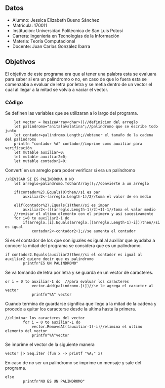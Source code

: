 ## Datos                                                                                                           
* Alumno: Jessica Elizabeth Bueno Sánchez
* Matricula: 170011
* Institución: Universidad Politécnica de San Luis Potosí
* Carrera: Ingeniería en Tecnologías de la Información
* Materia: Teoría Computacional
* Docente: Juan Carlos González Ibarra

## Objetivos
El objetivo de este programa era que al tener una palabra esta se evaluara para
saber si era un palíndromo o no, en caso de que lo fuera esta se comenzaba a evaluar 
de letra por letra y se metia dentro
de un vector el cual al llegar a la mitad se volvia a vaciar el vector.

### Código
Se definen las variables que se utilizaran a lo largo del programa.
```
    let vector = ResizeArray<char>()//definicion del arreglo
    let palindromo="anitalavalatina";//palindromo que se escribe todo junto
    let contador=palindromo.Length;//obtener el tamaño de la cadena del palindromo
    printfn "contador %A" contador//imprime como auxiliar para verificación
    let mutable auxiliar=0; 
    let mutable auxiliar2=0;
    let mutable contador2=0; 
```
Convertí en un arreglo para poder verificar si era un palíndromo
```
//REVISAR SI ES PALINDROMA O NO
    let arreglo=palindromo.ToCharArray();//convierte a un arreglo

    if(contador%2).Equals(0)then//si es par
        auxiliar2<-(arreglo.Length-1)/2//toma el valor de en medio
        
    elif(contador%2).Equals(1)then//si es impar
        auxiliar2<-(((arreglo.Length-1)/2)+1)-1//toma el valor medio
    //revisar el ultimo elemento con el primero y asi sucesivamente 
    for i=0 to auxiliar2-1 do
        if(arreglo.[i].Equals(arreglo.[(arreglo.Length-1)-i]))then//si es igual
            contador2<-contador2+1;//se aumenta el contador
```
Si es el contador de los que son iguales es igual al auxiliar que ayudaba a conocer la mitad del programa
se considera que es un palíndromo. 
```
if contador2.Equals(auxiliar2)then//si el contador es igual al auxiliar2 quiere decir que es palindromo
        printfn"ES UN PALINDROMO"
```
Se va tomando de letra por letra y se guarda en un vector de caracteres.
```
or i = 0 to auxiliar-1 do  //para evaluar los caracteres
            vector.Add(palindromo.[i])//se le agrega el caracter al vector
            printfn"%A" vector
```
Cuando termina de guardarse significa que llego a la mitad de la cadena y procede a quitar los
caracterse desde la ultima hasta la primera.
```
//eliminar los caracteres del vector
        for i = 0 to auxiliar-1 do  
            vector.RemoveAt((auxiliar-1)-i)//elimina el ultimo elemento del vector
            printfn"%A"vector
```
Se imprime el vector de la siguiente manera
```
vector |> Seq.iter (fun x -> printf "%A;" x) 
```
En caso de no ser un palíndromo se imprime un mensaje y sale del programa.
```
else
        printfn"NO ES UN PALINDROMO"
```
